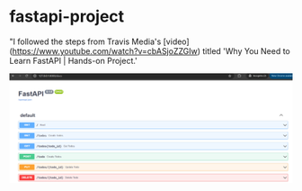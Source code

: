 # fastapi-project

"I followed the steps from Travis Media's [video] (https://www.youtube.com/watch?v=cbASjoZZGIw) titled 'Why You Need to Learn FastAPI | Hands-on Project.'

![screenshot](https://github.com/f-kuzey-edes-huyal/fastapi-project/blob/main/fastapi_img.png)

